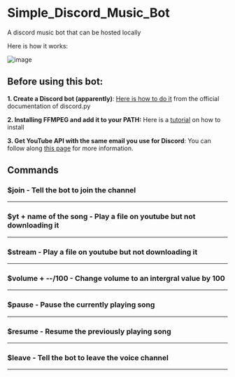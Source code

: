 # Simple_Discord_Music_Bot
A discord music bot that can be hosted locally

Here is how it works:

![image](https://user-images.githubusercontent.com/79431746/128695183-1376579b-cccc-4539-9bf8-31892aaa0afd.png)

## Before using this bot:

 **1. Create a Discord bot (apparently)**: [Here is how to do it](https://discordpy.readthedocs.io/en/stable/discord.html) from the official documentation of discord.py
 
 **2. Installing FFMPEG and add it to your PATH:** Here is a [tutorial](https://www.youtube.com/watch?v=r1AtmY-RMyQ) on how to install

 **3. Get YouTube API with the same email you use for Discord**: You can follow along [this page](https://developers.google.com/youtube/v3/getting-started)  for more information. 


## Commands

### $join - Tell the bot to join the channel
----
### $yt + name of the song - Play a file on youtube but not downloading it
----
### $stream - Play a file on youtube but not downloading it
----
### $volume + --/100 - Change volume to an intergral value by 100
----
### $pause - Pause the currently playing song
----
### $resume - Resume the previously playing song
----
### $leave - Tell the bot to leave the voice channel
----
